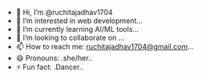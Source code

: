 - 👋 Hi, I’m @ruchitajadhav1704
- 👀 I’m interested in web development...
- 🌱 I’m currently learning AI/ML tools...
- 💞️ I’m looking to collaborate on ...
- 📫 How to reach me: ruchitajadhav1704@gmail.com...
- 😄 Pronouns: .she/her..
- ⚡ Fun fact: .Dancer..

<!---
ruchitajadhav1704/ruchitajadhav1704 is a ✨ special ✨ repository because its `README.md` (this file) appears on your GitHub profile.
You can click the Preview link to take a look at your changes.
--->
